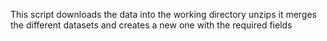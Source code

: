 This script downloads the data into the working directory
unzips it
merges the different datasets and creates a new one with the required fields
